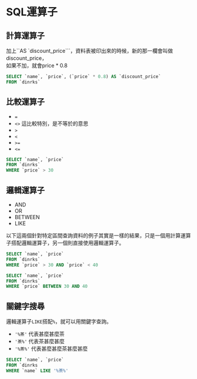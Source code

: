 # SQL運算子

## 計算運算子

加上``AS `discount_price```，資料表被印出來的時候，新的那一欄會叫做discount\_price，  
如果不加，就會price \* 0.8

```sql
SELECT `name`, `price`, (`price` * 0.8) AS `discount_price`
FROM `dinrks`
```

## 比較運算子

* `=`
* `<>` 這比較特別，是不等於的意思
* `>`
* `<`
* `>=`
* `<=`

```sql
SELECT `name`, `price` 
FROM `dinrks`
WHERE `price` > 30
```

## 邏輯運算子

* AND
* OR
* BETWEEN
* LIKE

以下這兩個針對特定區間查詢資料的例子其實是一樣的結果，只是一個用計算運算子搭配邏輯運算子，另一個則直接使用邏輯運算子。

```sql
SELECT `name`, `price`
FROM `dinrks`
WHERE `price` > 30 AND `price` < 40
```

```sql
SELECT `name`, `price`
FROM `dinrks`
WHERE `price` BETWEEN 30 AND 40
```

## 關鍵字搜尋

邏輯運算子`LIKE`搭配`%`，就可以用關鍵字查詢。

* `'%茶'` 代表甚麼甚麼茶
* `'茶%'` 代表茶甚麼甚麼
* `'%茶%'` 代表甚麼甚麼茶甚麼甚麼

```sql
SELECT `name`, `price`
FROM `dinrks
WHERE `name` LIKE '%茶%'
```


